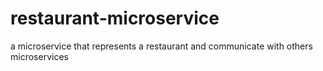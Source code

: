# restaurant-microservice
a microservice that represents a restaurant and communicate with others microservices

